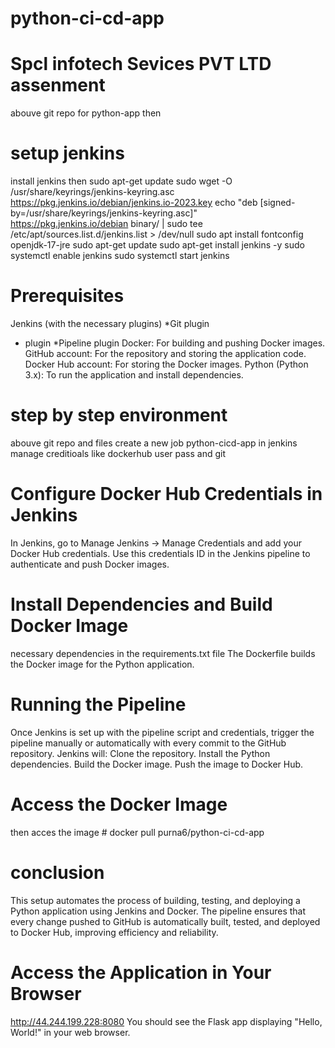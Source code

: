 # python-ci-cd-app
# Spcl infotech Sevices PVT LTD assenment
abouve git repo for python-app
then 
# setup jenkins
install jenkins then
sudo apt-get update
sudo wget -O /usr/share/keyrings/jenkins-keyring.asc \
  https://pkg.jenkins.io/debian/jenkins.io-2023.key
echo "deb [signed-by=/usr/share/keyrings/jenkins-keyring.asc]" \
  https://pkg.jenkins.io/debian binary/ | sudo tee \
  /etc/apt/sources.list.d/jenkins.list > /dev/null
sudo apt install fontconfig openjdk-17-jre
sudo apt-get update
sudo apt-get install jenkins -y
sudo systemctl enable jenkins
sudo systemctl start jenkins
# Prerequisites
Jenkins (with the necessary plugins)
*Git plugin
* plugin
*Pipeline plugin
Docker: For building and pushing Docker images.
GitHub account: For the repository and storing the application code.
Docker Hub account: For storing the Docker images.
Python (Python 3.x): To run the application and install dependencies.
# step by step environment
abouve git repo and files 
create a new job python-cicd-app in jenkins
manage creditioals like dockerhub user pass and git

# Configure Docker Hub Credentials in Jenkins
In Jenkins, go to Manage Jenkins → Manage Credentials and add your Docker Hub credentials. Use this credentials ID in the Jenkins pipeline to authenticate and push Docker images.

# Install Dependencies and Build Docker Image

necessary dependencies in the requirements.txt file 
The Dockerfile builds the Docker image for the Python application.
# Running the Pipeline
Once Jenkins is set up with the pipeline script and credentials, trigger the pipeline manually or automatically with every commit to the GitHub repository.
Jenkins will:
Clone the repository.
Install the Python dependencies.
Build the Docker image.
Push the image to Docker Hub.

# Access the Docker Image
then acces the image # docker pull purna6/python-ci-cd-app

# conclusion
This setup automates the process of building, testing, and deploying a Python application using Jenkins and Docker. The pipeline ensures that every change pushed to GitHub is automatically built, tested, and deployed to Docker Hub, improving efficiency and reliability.

# Access the Application in Your Browser
http://44.244.199.228:8080
You should see the Flask app displaying "Hello, World!" in your web browser.
